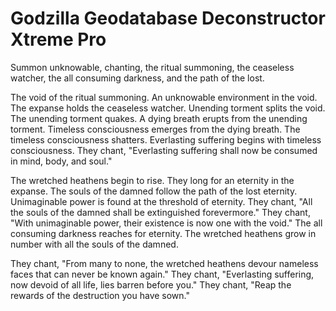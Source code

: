 # Godzilla Geodatabase Deconstructor Xtreme Pro

Summon unknowable, chanting, the ritual summoning, the ceaseless watcher, the all consuming darkness, and the path of the lost.

The void of the ritual summoning.
An unknowable environment in the void.
The expanse holds the ceaseless watcher.
Unending torment splits the void.
The unending torment quakes.
A dying breath erupts from the unending torment.
Timeless consciousness emerges from the dying breath.
The timeless consciousness shatters.
Everlasting suffering begins with timeless consciousness.
They chant, "Everlasting suffering shall now be consumed in mind, body, and soul."

The wretched heathens begin to rise.
They long for an eternity in the expanse.
The souls of the damned follow the path of the lost eternity.
Unimaginable power is found at the threshold of eternity.
They chant, "All the souls of the damned shall be extinguished forevermore."
They chant, "With unimaginable power, their existence is now one with the void."
The all consuming darkness reaches for eternity.
The wretched heathens grow in number with all the souls of the damned.

They chant, "From many to none, the wretched heathens devour nameless faces that can never be known again."
They chant, "Everlasting suffering, now devoid of all life, lies barren before you."
They chant, "Reap the rewards of the destruction you have sown."
